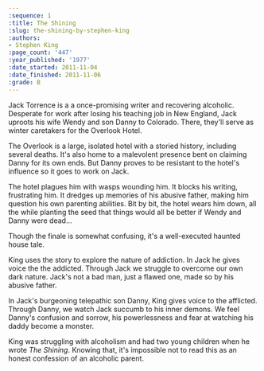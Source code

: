```yaml
---
:sequence: 1
:title: The Shining
:slug: the-shining-by-stephen-king
:authors:
- Stephen King
:page_count: '447'
:year_published: '1977'
:date_started: 2011-11-04
:date_finished: 2011-11-06
:grade: B
---
```


Jack Torrence is a a once-promising writer and recovering alcoholic. Desperate for work after losing his teaching job in New England, Jack uproots his wife Wendy and son Danny to Colorado. There, they'll serve as winter caretakers for the Overlook Hotel. 

The Overlook is a large, isolated hotel with a storied history, including several deaths. It's also home to a malevolent presence bent on claiming Danny for its own ends. But Danny proves to be resistant to the hotel's influence so it goes to work on Jack. 

The hotel plagues him with wasps wounding him. It blocks his writing, frustrating him. It dredges up memories of his abusive father, making him question his own parenting abilities. Bit by bit, the hotel wears him down, all the while planting the seed that things would all be better if Wendy and Danny were dead...

Though the finale is somewhat confusing, it's a well-executed haunted house tale.

King uses the story to explore the nature of addiction. In Jack he gives voice the the addicted. Through Jack we struggle to overcome our own dark nature. Jack's not a bad man, just a flawed one, made so by his abusive father. 

In Jack's burgeoning telepathic son Danny, King gives voice to the afflicted. Through Danny, we watch Jack succumb to his inner demons. We feel Danny's confusion and sorrow, his powerlessness and fear at watching his daddy become a monster.

King was struggling with alcoholism and had two young children when he wrote _The Shining_. Knowing that, it's impossible not to read this as an honest confession of an alcoholic parent.


